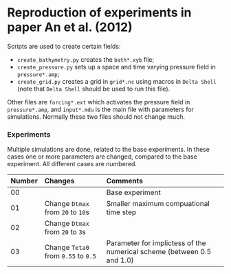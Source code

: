 # Reproduction of experiments in paper An et al. (2012)

Scripts are used to create certain fields:
* `create_bathymetry.py` creates the `bath*.xyb` file;
* `create_pressure.py` sets up a space and time varying pressure field in `pressure*.amp`;
* `create_grid.py` creates a grid in `grid*.nc` using macros in `Delta Shell` (note that `Delta Shell` should be used to run this file).

Other files are `forcing*.ext` which activates the pressure field in `pressure*.amp`, and `input*.mdu` is the main file with parameters for simulations. Normally these two files should not change much.

### Experiments

Multiple simulations are done, related to the base experiments. In these cases one or more parameters are changed, compared to the base experiment. All different cases are numbered.

| Number | Changes | Comments |
| :--- | :--- | :--- |
| 00 |  | Base experiment |
| 01 | Change `Dtmax` from `20` to `10`s | Smaller maximum compuational time step |
| 02 | Change `Dtmax` from `20` to `3`s |  |
| 03 | Change `Teta0` from `0.55` to `0.5` | Parameter for implictess of the numerical scheme (between 0.5 and 1.0) |
